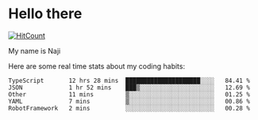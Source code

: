# Hello there

[![HitCount](http://hits.dwyl.com/na-ji/na-ji.svg)](https://youtu.be/dQw4w9WgXcQ)

My name is Naji

Here are some real time stats about my coding habits:

<!--START_SECTION:waka-->
```text
TypeScript       12 hrs 28 mins  █████████████████████░░░░   84.41 % 
JSON             1 hr 52 mins    ███▒░░░░░░░░░░░░░░░░░░░░░   12.69 % 
Other            11 mins         ▒░░░░░░░░░░░░░░░░░░░░░░░░   01.25 % 
YAML             7 mins          ▒░░░░░░░░░░░░░░░░░░░░░░░░   00.86 % 
RobotFramework   2 mins          ░░░░░░░░░░░░░░░░░░░░░░░░░   00.28 % 
```
<!--END_SECTION:waka-->

